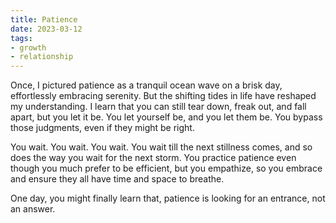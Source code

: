 ```yaml
---
title: Patience
date: 2023-03-12
tags:
- growth
- relationship
---
```

Once, I pictured patience as a tranquil ocean wave on a brisk day, effortlessly embracing serenity. But the shifting tides in life have reshaped my understanding.
I learn that you can still tear down, freak out, and fall apart, but you let it be. You let yourself be, and you let them be. You bypass those judgments, even if they might be right.

You wait. You wait. You wait. You wait till the next stillness comes, and so does the way you wait for the next storm. You practice patience even though you much prefer to be efficient, but you empathize, so you embrace and ensure they all have time and space to breathe.

One day, you might finally learn that, patience is looking for an entrance, not an answer.